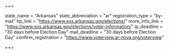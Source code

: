 +++

state_name = "Arkansas"
state_abbreviation = "ar"
registration_type = "by-mail"
hp_link = "https://www.sos.arkansas.gov/elections/"
more_info_link = "https://www.sos.arkansas.gov/elections/voter-information/"
ip_deadline = "30 days before Election Day"
mail_deadline = "30 days before Election Day"
confirm_registration = "https://www.voterview.ar-nova.org/voterview"

+++